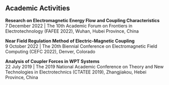 ## Academic Activities  
**Research on Electromagnetic Energy Flow and Coupling Characteristics**  
7 December 2022 | The 10th Academic Forum on Frontiers in Electrotechnology (FAFEE 2022), Wuhan, Hubei Province, China

**Near Field Regulation Method of Electric-Magnetic Coupling**  
9 October 2022 | The 20th Biennial Conference on Electromagnetic Field Computing (CEFC 2022), Denver, Colorado

**Analysis of Coupler Forces in WPT Systems**  
22 July 2019 | The 2019 National Academic Conference on Theory and New Technologies in Electrotechnics (CTATEE 2019), Zhangjiakou, Hebei Province, China
